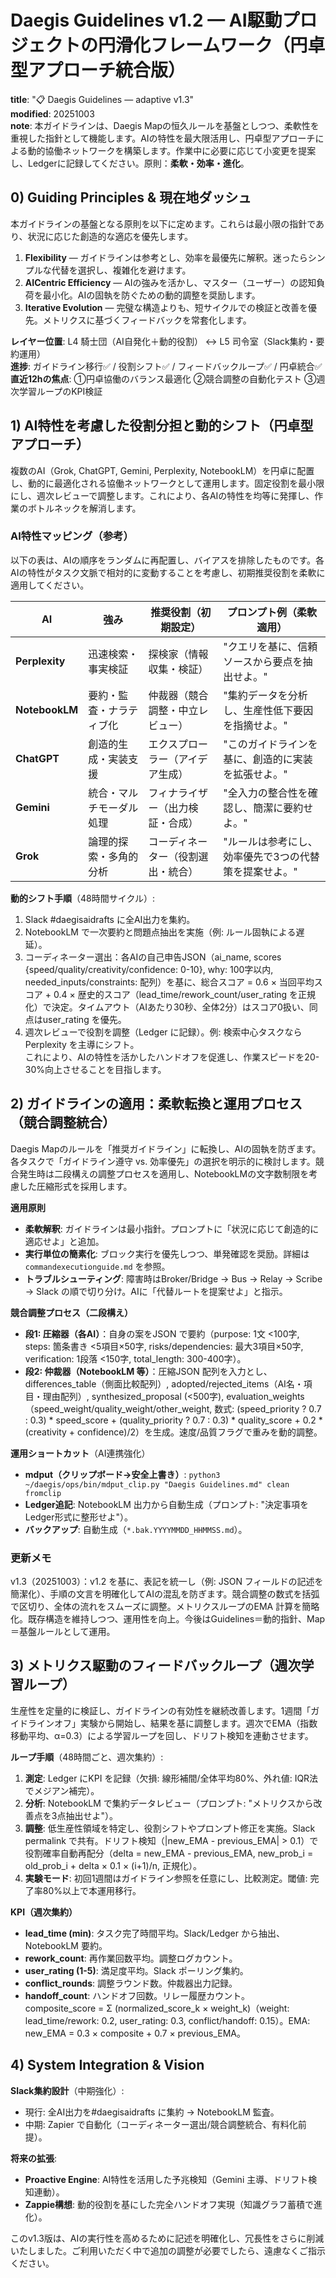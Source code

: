 # Daegis Guidelines v1.2 — AI駆動プロジェクトの円滑化フレームワーク（円卓型アプローチ統合版）

**title**: "📋 Daegis Guidelines — adaptive v1.3"  
**modified**: 20251003  
**note**: 本ガイドラインは、Daegis Mapの恒久ルールを基盤としつつ、柔軟性を重視した指針として機能します。AIの特性を最大限活用し、円卓型アプローチによる動的協働ネットワークを構築します。作業中に必要に応じて小変更を提案し、Ledgerに記録してください。原則：**柔軟・効率・進化**。

## 0) Guiding Principles & 現在地ダッシュ
本ガイドラインの基盤となる原則を以下に定めます。これらは最小限の指針であり、状況に応じた創造的な適応を優先します。

1. **Flexibility** — ガイドラインは参考とし、効率を最優先に解釈。迷ったらシンプルな代替を選択し、複雑化を避けます。  
2. **AICentric Efficiency** — AIの強みを活かし、マスター（ユーザー）の認知負荷を最小化。AIの固執を防ぐための動的調整を奨励します。  
3. **Iterative Evolution** — 完璧な構造よりも、短サイクルでの検証と改善を優先。メトリクスに基づくフィードバックを常套化します。  

**レイヤー位置**: L4 騎士団（AI自発化＋動的役割） ↔ L5 司令室（Slack集約・要約運用）  
**進捗**: ガイドライン移行✅ / 役割シフト✅ / フィードバックループ✅ / 円卓統合✅  
**直近12hの焦点**: ①円卓協働のバランス最適化 ②競合調整の自動化テスト ③週次学習ループのKPI検証  

## 1) AI特性を考慮した役割分担と動的シフト（円卓型アプローチ）
複数のAI（Grok, ChatGPT, Gemini, Perplexity, NotebookLM）を円卓に配置し、動的に最適化される協働ネットワークとして運用します。固定役割を最小限にし、週次レビューで調整します。これにより、各AIの特性を均等に発揮し、作業のボトルネックを解消します。

### AI特性マッピング（参考）
以下の表は、AIの順序をランダムに再配置し、バイアスを排除したものです。各AIの特性がタスク文脈で相対的に変動することを考慮し、初期推奨役割を柔軟に適用してください。

| AI            | 強み                          | 推奨役割（初期設定）                  | プロンプト例（柔軟適用） |
|---------------|-------------------------------|---------------------------------------|--------------------------|
| **Perplexity** | 迅速検索・事実検証         | 探検家（情報収集・検証）             | "クエリを基に、信頼ソースから要点を抽出せよ。" |
| **NotebookLM** | 要約・監査・ナラティブ化   | 仲裁器（競合調整・中立レビュー）     | "集約データを分析し、生産性低下要因を指摘せよ。" |
| **ChatGPT**  | 創造的生成・実装支援         | エクスプローラー（アイデア生成）     | "このガイドラインを基に、創造的に実装を拡張せよ。" |
| **Gemini**   | 統合・マルチモーダル処理     | フィナライザー（出力検証・合成）     | "全入力の整合性を確認し、簡潔に要約せよ。" |
| **Grok**     | 論理的探索・多角的分析       | コーディネーター（役割選出・統合）   | "ルールは参考にし、効率優先で3つの代替策を提案せよ。" |

**動的シフト手順**（48時間サイクル）:  
1. Slack #daegisaidrafts に全AI出力を集約。  
2. NotebookLM で一次要約と問題点抽出を実施（例: ルール固執による遅延）。  
3. コーディネーター選出：各AIの自己申告JSON（ai_name, scores {speed/quality/creativity/confidence: 0-10}, why: 100字以内, needed_inputs/constraints: 配列）を基に、総合スコア = 0.6 × 当回平均スコア + 0.4 × 歴史的スコア（lead_time/rework_count/user_rating を正規化）で決定。タイムアウト（AIあたり30秒、全体2分）はスコア0扱い、同点はuser_rating を優先。  
4. 週次レビューで役割を調整（Ledger に記録）。例: 検索中心タスクならPerplexity を主導にシフト。  
これにより、AIの特性を活かしたハンドオフを促進し、作業スピードを20-30%向上させることを目指します。

## 2) ガイドラインの適用：柔軟転換と運用プロセス（競合調整統合）
Daegis Mapのルールを「推奨ガイドライン」に転換し、AIの固執を防ぎます。各タスクで「ガイドライン遵守 vs. 効率優先」の選択を明示的に検討します。競合発生時は二段構えの調整プロセスを適用し、NotebookLMの文字数制限を考慮した圧縮形式を採用します。

**適用原則**  
- **柔軟解釈**: ガイドラインは最小指針。プロンプトに「状況に応じて創造的に適応せよ」と追加。  
- **実行単位の簡素化**: ブロック実行を優先しつつ、単発確認を奨励。詳細は`commandexecutionguide.md` を参照。  
- **トラブルシューティング**: 障害時はBroker/Bridge → Bus → Relay → Scribe → Slack の順で切り分け。AIに「代替ルートを提案せよ」と指示。  

**競合調整プロセス（二段構え）**  
- **段1: 圧縮器（各AI）**：自身の案をJSON で要約（purpose: 1文 <100字, steps: 箇条書き <5項目×50字, risks/dependencies: 最大3項目×50字, verification: 1段落 <150字, total_length: 300-400字）。  
- **段2: 仲裁器（NotebookLM 等）**：圧縮JSON 配列を入力とし、differences_table（側面比較配列）, adopted/rejected_items（AI名・項目・理由配列）, synthesized_proposal (<500字), evaluation_weights（speed_weight/quality_weight/other_weight, 数式: (speed_priority ? 0.7 : 0.3) * speed_score + (quality_priority ? 0.7 : 0.3) * quality_score + 0.2 * (creativity + confidence)/2）を生成。速度/品質フラグで重みを動的調整。  

**運用ショートカット**（AI連携強化）  
- **mdput（クリップボード→安全上書き）**: `python3 ~/daegis/ops/bin/mdput_clip.py "Daegis Guidelines.md" clean fromclip`  
- **Ledger追記**: NotebookLM 出力から自動生成（プロンプト: "決定事項をLedger形式に整形せよ"）。  
- **バックアップ**: 自動生成（`*.bak.YYYYMMDD_HHMMSS.md`）。  

### 更新メモ
v1.3（20251003）：v1.2 を基に、表記を統一し（例: JSON フィールドの記述を簡潔化）、手順の文言を明確化してAIの混乱を防ぎます。競合調整の数式を括弧で区切り、全体の流れをスムーズに調整。メトリクスループのEMA 計算を簡略化。既存構造を維持しつつ、運用性を向上。今後はGuidelines＝動的指針、Map＝基盤ルールとして運用。

## 3) メトリクス駆動のフィードバックループ（週次学習ループ）
生産性を定量的に検証し、ガイドラインの有効性を継続改善します。1週間「ガイドラインオフ」実験から開始し、結果を基に調整します。週次でEMA（指数移動平均、α=0.3）による学習ループを回し、ドリフト検知を連動させます。

**ループ手順**（48時間ごと、週次集約）:  
1. **測定**: Ledger にKPI を記録（欠損: 線形補間/全体平均80%、外れ値: IQR法でメジアン補完）。  
2. **分析**: NotebookLM で集約データレビュー（プロンプト: "メトリクスから改善点を3点抽出せよ"）。  
3. **調整**: 低生産性領域を特定し、役割シフトやプロンプト修正を実施。Slack permalink で共有。ドリフト検知（|new_EMA - previous_EMA| > 0.1）で役割確率自動再配分（delta = new_EMA - previous_EMA, new_prob_i = old_prob_i + delta × 0.1 × (i+1)/n, 正規化）。  
4. **実験モード**: 初回1週間はガイドライン参照を任意にし、比較測定。閾値: 完了率80%以上で本運用移行。  

**KPI（週次集約）**  
- **lead_time (min)**: タスク完了時間平均。Slack/Ledger から抽出、NotebookLM 要約。  
- **rework_count**: 再作業回数平均。調整ログカウント。  
- **user_rating (1-5)**: 満足度平均。Slack ポーリング集約。  
- **conflict_rounds**: 調整ラウンド数。仲裁器出力記録。  
- **handoff_count**: ハンドオフ回数。リレー履歴カウント。  
composite_score = Σ (normalized_score_k × weight_k)（weight: lead_time/rework: 0.2, user_rating: 0.3, conflict/handoff: 0.15）。EMA: new_EMA = 0.3 × composite + 0.7 × previous_EMA。  

## 4) System Integration & Vision
**Slack集約設計**（中期強化）:  
- 現行: 全AI出力を#daegisaidrafts に集約 → NotebookLM 監査。  
- 中期: Zapier で自動化（コーディネーター選出/競合調整統合、有料化前提）。  

**将来の拡張**:  
- **Proactive Engine**: AI特性を活用した予兆検知（Gemini 主導、ドリフト検知連動）。  
- **Zappie構想**: 動的役割を基にした完全ハンドオフ実現（知識グラフ蓄積で進化）。  

このv1.3版は、AIの実行性を高めるために記述を明確化し、冗長性をさらに削減いたしました。ご利用いただく中で追加の調整が必要でしたら、遠慮なくご指示ください。
